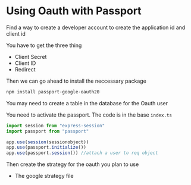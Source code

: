# Using Oauth with Passport

Find a way to create a developer account to create the application id and client id

You have to get the three thing

- Client Secret
- Client ID
- Redirect

Then we can go ahead to install the neccessary package

```bash
npm install passport-google-oauth20
```

You may need to create a table in the database for the Oauth user

You need to activate the passport. The code is in the base `index.ts`

```index.ts
import session from "express-session"
import passport from "passport"

app.use(session(sessionobject))
app.use(passport.initialize())
app.use(passport.session()) //attach a user to req object
```

Then create the strategy for the oauth you plan to use

- The google strategy file

```googleStrategy.ts
```